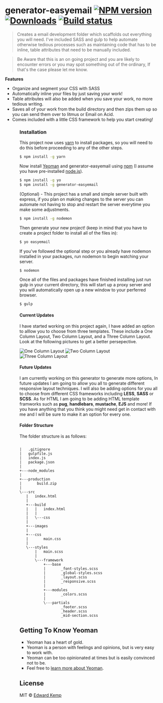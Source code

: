 generator-easyemail [![NPM version][npm-image]][npm-url] [![Downloads][downloads-image]][npm-url] [![Build status][appveyor-image]][appveyor-url]
=========
> Creates a email development folder which scaffolds out everything you will need. I've included SASS and gulp to help automate otherwise tedious processes such as maintaining code that has to be inline, table attributes that need to be manually included.

>Be Aware that this is an on going project and you are likely to encounter errors or you may spot something out of the ordinary, If that's the case please let me know.

**Features**
<ul>
<li>Organize and segment your CSS with SASS</li>
<li>Automatically inline your files by just saving your work! </li>
<li>Table attributes will also be added when you save your work,
   no more tedious writing.
</li>
<li>Saves all of your work from the build directory and then zips
   them up so you can send them over to litmus or Email on Acid.
</li>
<li>Comes included with a little CSS framework to help you start
   creating!
</li>
<ul>

### **Installation**
This project now uses [yarn](https://www.npmjs.com/package/yarn) to install packages, so you will need to do this before proceeding to any of the other steps.
```bash
$ npm install -g yarn
```
Now install [Yeoman](http://yeoman.io) and generator-easyemail using [npm](https://www.npmjs.com/) (I assume you have pre-installed [node.js](https://nodejs.org/)).
```bash
$ npm install -g yo
$ npm install -g generator-easyemail
```
(Optional) - This project has a small and simple server built with express, if you plan on making changes to the server you can automate not having to stop and restart the server everytime you make some adjustments.
```bash
$ npm install -g nodemon
```
Then generate your new project! (keep in mind that you have to create a project folder to install all of the files in):

```bash
$ yo easyemail
```
If you've followed the optional step or you already have nodemon installed in your packages, run nodemon to begin watching your server.
```bash
$ nodemon
```
Once all of the files and packages have finished installing just run gulp in your current directory, this will start up a proxy server and you will automatically open up a new window to your perferred browser.
```bash
$ gulp
```
#### **Current Updates**
I have started working on this project again, I have added an option to alllow you to choose from three templates. These include a One Column Layout, Two Column Layout, and a Three Column Layout. Look at the following pictures to get a better persepective.

![One Column Layout](https://lh3.googleusercontent.com/-BYVhLm5LlyQ/WRls1eC_m8I/AAAAAAAAAaw/UozNYKV79bsSTUEq0gGRk4BCxzR9Ft7sgCLcB/s400/one-col.png "one-col.png") ![Two Column Layout](https://lh3.googleusercontent.com/-wUAh25Z-EdQ/WRltVezvNWI/AAAAAAAAAa8/vUzPIdRSeSkzqj1vMGB6ka41OEUdWt4VQCLcB/s400/two-cols.png "two-cols.png") ![Three Column Layout](https://lh3.googleusercontent.com/-M7F-_SLwsU0/WRltguJGjcI/AAAAAAAAAbE/NflVd6aiVmMWz4NzqyimkLINPBhCSjHaQCLcB/s400/three-cols.png "three-cols.png")

#### **Future Updates**
I am currently working on this generator to generate more options, In future updates I am going to allow you all to generate different responsive layout techniques. I will also be adding options for you all to choose from different CSS frameworks including **LESS**, **SASS** or **SCSS**. As for HTML I am going to be adding HTML template framworks such as **pug**, **handlebars**,  **mustache**, **EJS** and more!  If you have anything that you think you might need get in contact with me and I will be sure to make it an option for every one.

#### **Folder Structure**
The folder structure is as follows:

```

|   .gitignore
|   gulpfile.js
|   index.js
|   package.json
|   
+---node_modules
|  
+---production
|       build.zip
|       
\---src
   |   index.html
   |   
   +---build
   |   |   index.html
   |   |   
   |   \---css
   |
   +---images
   |           
   +---css
   |       main.css
   |       
   \---styles
       |   main.scss
       |   
       \---framework
           +---base
           |       _font-styles.scss
           |       _global-styles.scss
           |       _layout.scss
           |       _responsive.scss
           |       
           +---modules
           |       _colors.scss
           |       
           \---partials
                   _footer.scss
                   _header.scss
                   _mid-section.scss

```


## Getting To Know Yeoman

* Yeoman has a heart of gold.
* Yeoman is a person with feelings and opinions, but is very easy to work with.
* Yeoman can be too opinionated at times but is easily convinced not to be.
* Feel free to [learn more about Yeoman](http://yeoman.io/).

## License

MIT © [Edward Kemp]()


[npm-url]: https://npmjs.org/package/generator-easyemail
[downloads-image]: http://img.shields.io/npm/dm/generator-easyemail.svg
[npm-image]: http://img.shields.io/npm/v/generator-easyemail.svg
[appveyor-image]:https://ci.appveyor.com/api/projects/status/bsu9w9ar8pboc2nj?svg=true
[appveyor-url]:https://ci.appveyor.com/project/Steadyx/Email-Generator
